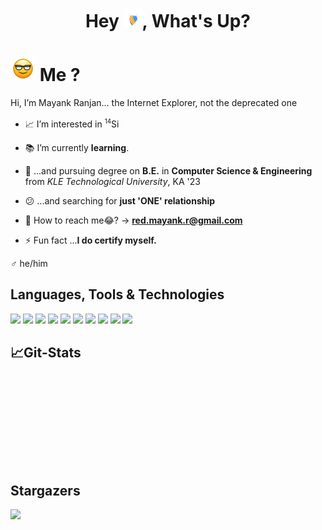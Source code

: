 <h1 align="center"> Hey <img src="https://github.com/itsMeBuddy/itsMeBuddy/blob/main/gifs/Handshake.gif" width="30px" height="30px" />, What's Up? </h1>

# <img src="https://github.com/itsMeBuddy/itsMeBuddy/blob/main/gifs/Gif_.gif" width="40px" height="40px" /> Me ?

<!-- - <a href="" <img src="https://github.com/itsMeBuddy/itsMeBuddy/blob/main/gifs/Handshake.gif"/><a> -->

Hi, I’m Mayank Ranjan... the Internet Explorer, not the deprecated one

- 📈 I’m interested in <sup><small>14</small></sup>Si

- 📚 I’m currently **learning**.

- 🥱 ...and pursuing degree on **B.E.** in **Computer Science & Engineering** from _KLE Technological University_, KA '23

- 😕 ...and searching for **just 'ONE' relationship**

- 📮 How to reach me😂? -> **red.mayank.r@gmail.com**

- ⚡ Fun fact ...**I do certify myself.**

♂ he/him

## Languages, Tools & Technologies

<p align="left">
    <a href=""><img src="https://img.icons8.com/color/48/000000/c-plus-plus-logo.png"/></a>
    <a href=""><img src="https://img.icons8.com/color/48/000000/c-plus-plus-logo.png"/></a>
    <a href=""><img src="https://img.icons8.com/color/48/000000/c-plus-plus-logo.png"/></a>
    <a href=""><img src="https://img.icons8.com/color/48/000000/c-plus-plus-logo.png"/></a>
    <a href=""><img src="https://img.icons8.com/color/48/000000/c-plus-plus-logo.png"/></a>
    <a href=""><img src="https://img.icons8.com/color/48/000000/c-plus-plus-logo.png"/></a>
    <a href=""><img src="https://img.icons8.com/color/48/000000/c-plus-plus-logo.png"/></a>
    <a href=""><img src="https://img.icons8.com/color/48/000000/c-plus-plus-logo.png"/></a>
    <a href=""><img src="https://img.icons8.com/color/48/000000/c-plus-plus-logo.png"/></a>
    <a href=""><img src="https://img.icons8.com/color/48/000000/c-plus-plus-logo.png"/></a>
</p>

## 📈Git-Stats

<p align="center">
    <a href="">
        <img title="" alt="" src="https://streak-stats.demolab.com?user=itsMeBuddy&theme=github-dark-blue&hide_border=true&date_format=M%20j%5B%2C%20Y%5D"/>
    </a>
</p>
<p align="left">
    <a href="">
        <img title="" alt="" src="https://github-readme-stats.vercel.app/api?username=itsMeBuddy&show_icons=true&theme=github_dark&hide_border=true"/>
    </a>
</p>
<br />
<p align="right">
    <a href="">
        <img alt="" src="https://github-readme-stats.vercel.app/api/top-langs/?username=itsMeBuddy&langs_count=8&count_private=true&layout=compact&theme=react&hide_border=true&bg_color=0D1117" />
    </a>
</p>

<p align="center">
    <a href="">
        <img title="" alt="" src="https://activity-graph.herokuapp.com/graph?username=itsMeBuddy&bg_color=0D1117&color=5BCDEC&line=5BCDEC&point=FFFFFF&hide_border=true)]"/>
    </a>
</p>

## Stargazers

<a href="https://github.com/itsMeBuddy/">
    <img src="https://komarev.com/ghpvc/?username=itsMeBuddy">
</a>
